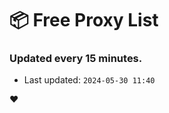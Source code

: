 # :package: Free Proxy List
### Updated every 15 minutes.

- Last updated: `2024-05-30 11:40`

:heart:
